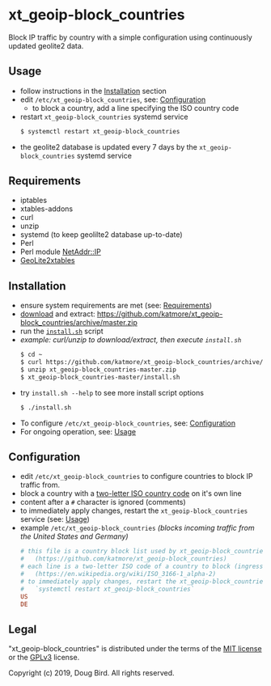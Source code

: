 # xt_geoip-block_countries
Block IP traffic by country with a simple configuration using continuously updated geolite2 data.

## Usage
 * follow instructions in the [Installation](#Installation) section
 * edit `/etc/xt_geoip-block_countries`, see: [Configuration](#Configuration)
   * to block a country, add a line specifying the ISO country code
 * restart `xt_geoip-block_countries` systemd service
   ```sh
   $ systemctl restart xt_geoip-block_countries
   ```
 * the geolite2 database is updated every 7 days by the `xt_geoip-block_countries` systemd service

## Requirements
 * iptables
 * xtables-addons
 * curl
 * unzip
 * systemd (to keep geolilte2 database up-to-date)
 * Perl
 * Perl module [NetAddr::IP](https://metacpan.org/pod/NetAddr::IP)
 * [GeoLite2xtables](https://github.com/mschmitt/GeoLite2xtables)

## Installation
 * ensure system requirements are met (see: [Requirements](#Requirements))
 * [download](https://github.com/katmore/xt_geoip-block_countries/archive/master.zip) and extract: https://github.com/katmore/xt_geoip-block_countries/archive/master.zip
 * run the [`install.sh`](https://github.com/katmore/xt_geoip-block_countries/blob/master/install.sh) script
 * *example: curl/unzip to download/extract, then execute `install.sh`*
    ```sh
    $ cd ~
    $ curl https://github.com/katmore/xt_geoip-block_countries/archive/master.zip -OJL
    $ unzip xt_geoip-block_countries-master.zip
    $ xt_geoip-block_countries-master/install.sh
    ```
 * try `install.sh --help` to see more install script options
   ```sh
   $ ./install.sh
   ```
 * To configure `/etc/xt_geoip-block_countries`, see: [Configuration](#Configuration)
 * For ongoing operation, see: [Usage](#Usage)

## Configuration
 * edit `/etc/xt_geoip-block_countries` to configure countries to block IP traffic from.
 * block a country with a [two-letter ISO country code](https://en.wikipedia.org/wiki/ISO_3166-1_alpha-2) on it's own line
 * content after a `#` character is ignored (comments)
 * to immediately apply changes, restart the `xt_geoip-block_countries` service (see: [Usage](#Usage))
 * example `/etc/xt_geoip-block_countries` *(blocks incoming traffic from the United States and Germany)*
    ```ini
    # this file is a country block list used by xt_geoip-block_countries 
    #   (https://github.com/katmore/xt_geoip-block_countries)
    # each line is a two-letter ISO code of a country to block (ingress IP traffic)
    #   (https://en.wikipedia.org/wiki/ISO_3166-1_alpha-2)
    # to immediately apply changes, restart the xt_geoip-block_countries service
    #   `systemctl restart xt_geoip-block_countries`
    US 
    DE
    ```
    
## Legal
"xt_geoip-block_countries" is distributed under the terms of the [MIT license](LICENSE) or the [GPLv3](GPLv3) license.

Copyright (c) 2019, Doug Bird.
All rights reserved.
